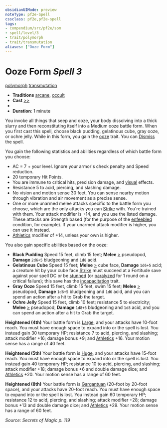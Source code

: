 ```yaml
---
obsidianUIMode: preview
noteType: pf2e-Spell
cssclass: pf2e,pf2e-spell
tags:
- compendium/src/pf2e/som
- spell/level/3
- trait/polymorph
- trait/transmutation
aliases: ["Ooze Form"]
---
```

# Ooze Form *Spell 3*   
[polymorph](rules/traits/polymorph.md "Polymorph Effect Trait")  [transmutation](rules/traits/transmutation.md "Transmutation School Trait")  

- **Traditions** [arcane](rules/traits/arcane.md "Arcane Tradition Trait"), [occult](rules/traits/occult.md "Occult Tradition Trait")
- **Cast** [>>](rules/core-rulebook/chapter-9-playing-the-game.md#Actions "Two-Action") 
- 
- **Duration**: 1 minute

You invoke all things that seep and ooze, your body dissolving into a thick slurry and then reconstituting itself into a Medium ooze battle form. When you first cast this spell, choose black pudding, gelatinous cube, gray ooze, or ochre jelly. While in this form, you gain the [ooze](rules/traits/ooze.md "Ooze Creature Type Trait") trait. You can [Dismiss](rules/actions/dismiss.md) the spell.

You gain the following statistics and abilities regardless of which battle form you choose:

- AC = 7 + your level. Ignore your armor's check penalty and Speed reduction.
- 20 temporary Hit Points.
- You are immune to critical hits, precision damage, and [visual](rules/traits/visual.md "Visual Effect Trait") effects.
- Resistance 5 to acid, piercing, and slashing damage.
- No vision and motion sense 30 feet. You can sense nearby motion through vibration and air movement as a precise sense.
- One or more unarmed melee attacks specific to the battle form you choose, which are the only attacks you can [Strike](rules/actions/strike.md) with. You're trained with them. Your attack modifier is +14, and you use the listed damage. These attacks are Strength based (for the purpose of the [enfeebled](rules/conditions.md#Enfeebled) condition, for example). If your unarmed attack modifier is higher, you can use it instead.
- [Athletics](compendium/skills.md#Athletics) modifier of +14, unless your own is higher.

You also gain specific abilities based on the ooze:

- **Black Pudding** Speed 15 feet, climb 15 feet; **Melee** [>](rules/core-rulebook/chapter-9-playing-the-game.md#Actions "Single Action") pseudopod, **Damage** `2d6+5` bludgeoning and `1d8` acid.
- **Gelatinous Cube** Speed 15 feet; **Melee** [>](rules/core-rulebook/chapter-9-playing-the-game.md#Actions "Single Action") cube face, **Damage** `1d6+5` acid; a creature hit by your cube face [Strike](rules/actions/strike.md) must succeed at a Fortitude save against your spell DC or be [stunned](rules/conditions.md#Stunned) (or [paralyzed](rules/conditions.md#Paralyzed) for 1 round on a critical failure); this save has the [incapacitation](rules/traits/incapacitation.md "Incapacitation Effect Trait") trait.
- **Gray Ooze** Speed 15 feet, climb 15 feet, swim 15 feet; **Melee** [>](rules/core-rulebook/chapter-9-playing-the-game.md#Actions "Single Action") pseudopod, **Damage** `1d6+5` bludgeoning and `1d6` acid, and you can spend an action after a hit to Grab the target.
- **Ochre Jelly** Speed 15 feet, climb 10 feet; resistance 5 to electricity; **Melee** [>](rules/core-rulebook/chapter-9-playing-the-game.md#Actions "Single Action") pseudopod, **Damage** `1d8+5` bludgeoning and `1d8` acid, and you can spend an action after a hit to Grab the target.

**Heightened (4th)** Your battle form is [Large](rules/traits/large-b1.md "Large Size Trait"), and your attacks have 10-foot reach. You must have enough space to expand into or the spell is lost. You instead gain 30 temporary HP; resistance 7 to acid, piercing, and slashing; attack modifier +16; damage bonus +9; and [Athletics](compendium/skills.md#Athletics) +16. Your motion sense has a range of 40 feet.

**Heightened (5th)** Your battle form is [Huge](rules/traits/huge-b1.md "Huge Size Trait"), and your attacks have 15-foot reach. You must have enough space to expand into or the spell is lost. You instead gain 40 temporary HP; resistance 10 to acid, piercing, and slashing; attack modifier +18; damage bonus +6 and double damage dice; and [Athletics](compendium/skills.md#Athletics) +20. Your motion sense has a range of 60 feet.

**Heightened (8th)** Your battle form is [Gargantuan](rules/traits/gargantuan-b1.md "Gargantuan Size Trait") (20-foot by 20-foot space), and your attacks have 20-foot reach. You must have enough space to expand into or the spell is lost. You instead gain 60 temporary HP; resistance 12 to acid, piercing, and slashing; attack modifier +28; damage bonus +13 and double damage dice; and [Athletics](compendium/skills.md#Athletics) +29. Your motion sense has a range of 60 feet.

*Source: Secrets of Magic p. 119*